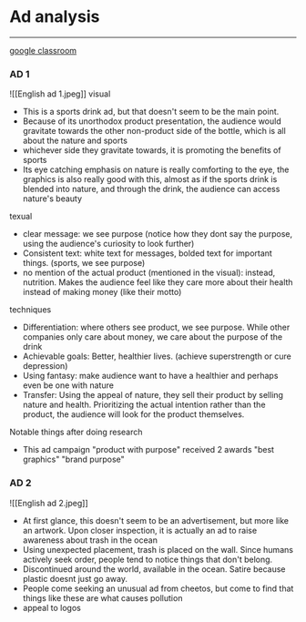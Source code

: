 # Ad analysis
---
[google classroom](https://classroom.google.com/u/1/c/MzgzMjMzMzAyODg5/p/NDk0NTg1NzY4NTM2/details)

### AD 1
![[English ad 1.jpeg]]
visual
- This is a sports drink ad, but that doesn't seem to be the main point. 
- Because of its unorthodox product presentation, the audience would gravitate towards the other non-product side of the bottle, which is all about the nature and sports
- whichever side they gravitate towards, it is promoting the benefits of sports
- Its eye catching emphasis on nature is really comforting to the eye, the graphics is also really good with this, almost as if the sports drink is blended into nature, and through the drink, the audience can access nature's beauty

texual
- clear message: we see purpose (notice how they dont say the purpose, using the audience's curiosity to look further)
- Consistent text: white text for messages, bolded text for important things. (sports, we see purpose)
- no mention of the actual product (mentioned in the visual): instead, nutrition. Makes the audience feel like they care more about their health instead of making money (like their motto)


techniques
- Differentiation: where others see product, we see purpose. While other companies only care about money, we care about the purpose of the drink
- Achievable goals: Better, healthier lives. (achieve superstrength or cure depression)
- Using fantasy: make audience want to have a healthier and perhaps even be one with nature
- Transfer: Using the appeal of nature, they sell their product by selling nature and health. Prioritizing the actual intention rather than the product, the audience will look for the product themselves.


Notable things after doing research
- This ad campaign "product with purpose" received 2 awards "best graphics" "brand purpose"

### AD 2
![[English ad 2.jpeg]]
- At first glance, this doesn't seem to be an advertisement, but more like an artwork. Upon closer inspection, it is actually an ad to raise awareness about trash in the ocean
- Using unexpected placement, trash is placed on the wall. Since humans actively seek order, people tend to notice things that don't belong.
- Discontinued around the world, available in the ocean. Satire because plastic doesnt just go away.
- People come seeking an unusual ad from cheetos, but come to find that things like these are what causes pollution
- appeal to logos
